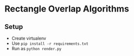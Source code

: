# Rectangle Overlap Algorithms

## Setup

* Create virtualenv
* Use `pip install -r requirements.txt`
* Run as `python render.py`

